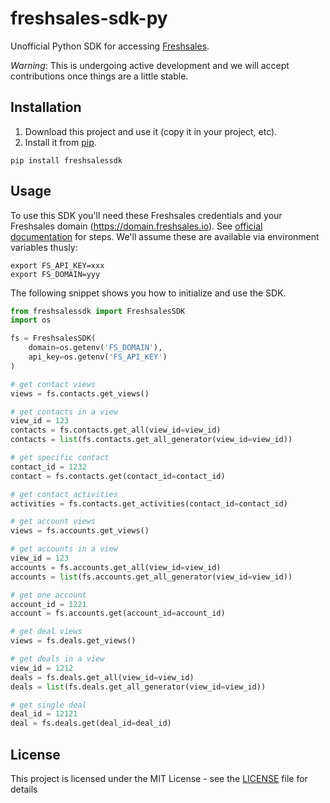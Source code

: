 # freshsales-sdk-py

Unofficial Python SDK for accessing [Freshsales](https://www.freshsales.io/api/).

*Warning*: This is undergoing active development and we will accept contributions once things are a little stable.

## Installation

1. Download this project and use it (copy it in your project, etc).
2. Install it from [pip](https://pypi.org).

```
pip install freshsalessdk
```

## Usage

To use this SDK you'll need these Freshsales credentials and your Freshsales domain (https://domain.freshsales.io). See [official documentation](https://www.freshsales.io/api/#intro) for steps. We'll assume these are available via environment variables thusly:

```
export FS_API_KEY=xxx
export FS_DOMAIN=yyy
```

The following snippet shows you how to initialize and use the SDK.

```python
from freshsalessdk import FreshsalesSDK
import os

fs = FreshsalesSDK(
    domain=os.getenv('FS_DOMAIN'),
    api_key=os.getenv('FS_API_KEY')
)

# get contact views
views = fs.contacts.get_views()

# get contacts in a view
view_id = 123
contacts = fs.contacts.get_all(view_id=view_id)
contacts = list(fs.contacts.get_all_generator(view_id=view_id))

# get specific contact
contact_id = 1232
contact = fs.contacts.get(contact_id=contact_id)

# get contact activities
activities = fs.contacts.get_activities(contact_id=contact_id)

# get account views
views = fs.accounts.get_views()

# get accounts in a view
view_id = 123
accounts = fs.accounts.get_all(view_id=view_id)
accounts = list(fs.accounts.get_all_generator(view_id=view_id))

# get one account
account_id = 1221
account = fs.accounts.get(account_id=account_id)

# get deal views
views = fs.deals.get_views()

# get deals in a view
view_id = 1212
deals = fs.deals.get_all(view_id=view_id)
deals = list(fs.deals.get_all_generator(view_id=view_id))

# get single deal
deal_id = 12121
deal = fs.deals.get(deal_id=deal_id)
```

## License

This project is licensed under the MIT License - see the [LICENSE](LICENSE) file for details
